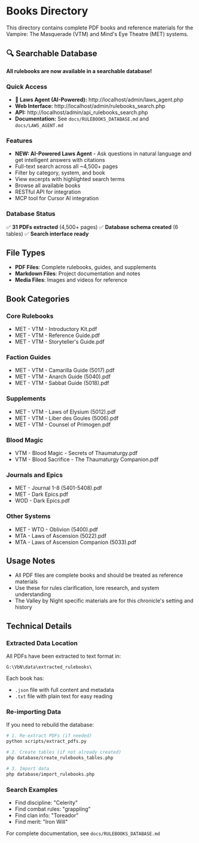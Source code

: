 # Books Directory

This directory contains complete PDF books and reference materials for the Vampire: The Masquerade (VTM) and Mind's Eye Theatre (MET) systems.

## 🔍 Searchable Database

**All rulebooks are now available in a searchable database!**

### Quick Access
- **🧛 Laws Agent (AI-Powered):** http://localhost/admin/laws_agent.php
- **Web Interface:** http://localhost/admin/rulebooks_search.php
- **API:** http://localhost/admin/api_rulebooks_search.php
- **Documentation:** See `docs/RULEBOOKS_DATABASE.md` and `docs/LAWS_AGENT.md`

### Features
- **NEW: AI-Powered Laws Agent** - Ask questions in natural language and get intelligent answers with citations
- Full-text search across all ~4,500+ pages
- Filter by category, system, and book
- View excerpts with highlighted search terms
- Browse all available books
- RESTful API for integration
- MCP tool for Cursor AI integration

### Database Status
✅ **31 PDFs extracted** (4,500+ pages)
✅ **Database schema created** (6 tables)
✅ **Search interface ready**

## File Types
- **PDF Files**: Complete rulebooks, guides, and supplements
- **Markdown Files**: Project documentation and notes
- **Media Files**: Images and videos for reference

## Book Categories

### Core Rulebooks
- MET - VTM - Introductory Kit.pdf
- MET - VTM - Reference Guide.pdf
- MET - VTM - Storyteller's Guide.pdf

### Faction Guides
- MET - VTM - Camarilla Guide (5017).pdf
- MET - VTM - Anarch Guide (5040).pdf
- MET - VTM - Sabbat Guide (5018).pdf

### Supplements
- MET - VTM - Laws of Elysium (5012).pdf
- MET - VTM - Liber des Goules (5006).pdf
- MET - VTM - Counsel of Primogen.pdf

### Blood Magic
- VTM - Blood Magic - Secrets of Thaumaturgy.pdf
- VTM - Blood Sacrifice - The Thaumaturgy Companion.pdf

### Journals and Epics
- MET - Journal 1-8 (5401-5408).pdf
- MET - Dark Epics.pdf
- WOD - Dark Epics.pdf

### Other Systems
- MET - WTO - Oblivion (5400).pdf
- MTA - Laws of Ascension (5022).pdf
- MTA - Laws of Ascension Companion (5033).pdf

## Usage Notes
- All PDF files are complete books and should be treated as reference materials
- Use these for rules clarification, lore research, and system understanding
- The Valley by Night specific materials are for this chronicle's setting and history

## Technical Details

### Extracted Data Location
All PDFs have been extracted to text format in:
```
G:\VbN\data\extracted_rulebooks\
```

Each book has:
- `.json` file with full content and metadata
- `.txt` file with plain text for easy reading

### Re-importing Data
If you need to rebuild the database:
```bash
# 1. Re-extract PDFs (if needed)
python scripts/extract_pdfs.py

# 2. Create tables (if not already created)
php database/create_rulebooks_tables.php

# 3. Import data
php database/import_rulebooks.php
```

### Search Examples
- Find discipline: "Celerity"
- Find combat rules: "grappling"
- Find clan info: "Toreador"
- Find merit: "Iron Will"

For complete documentation, see `docs/RULEBOOKS_DATABASE.md`
